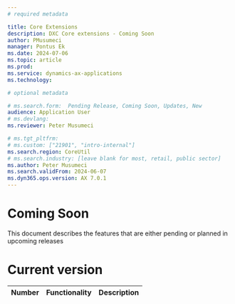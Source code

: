 ```yaml
---
# required metadata

title: Core Extensions
description: DXC Core extensions - Coming Soon
author: PMusumeci
manager: Pontus Ek
ms.date: 2024-07-06
ms.topic: article
ms.prod: 
ms.service: dynamics-ax-applications
ms.technology: 

# optional metadata

# ms.search.form:  Pending Release, Coming Soon, Updates, New
audience: Application User
# ms.devlang: 
ms.reviewer: Peter Musumeci

# ms.tgt_pltfrm: 
# ms.custom: ["21901", "intro-internal"]
ms.search.region: CoreUtil
# ms.search.industry: [leave blank for most, retail, public sector]
ms.author: Peter Musumeci
ms.search.validFrom: 2024-06-07
ms.dyn365.ops.version: AX 7.0.1
---
```


# 	Coming Soon
This document describes the features that are either pending or planned in upcoming releases

# Current version



Number	  	| Functionality	  | Description
:--       	|:--              |:--
